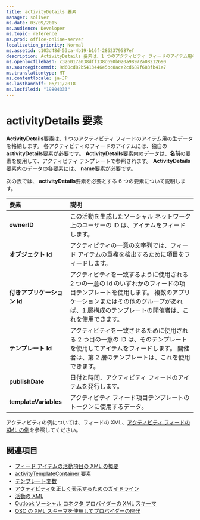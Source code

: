 ```yaml
---
title: activityDetails 要素
manager: soliver
ms.date: 03/09/2015
ms.audience: Developer
ms.topic: reference
ms.prod: office-online-server
localization_priority: Normal
ms.assetid: c103d48d-53ca-4b19-b16f-2862379587ef
description: ActivityDetails 要素は、1 つのアクティビティ フィードのアイテム用の生データを格納します。 各アクティビティのフィードのアイテムには、独自の activityDetails 要素が必要です。 ActivityDetails 要素内のデータは、名前の要素を使用して、アクティビティ テンプレートで参照されます。
ms.openlocfilehash: c326017a038dff138d690b020a98972a08212690
ms.sourcegitcommit: 9d60cd82b5413446e5bc8ace2cd689f683fb41a7
ms.translationtype: MT
ms.contentlocale: ja-JP
ms.lasthandoff: 06/11/2018
ms.locfileid: "19804333"
---
```

# <a name="activitydetails-element"></a>activityDetails 要素

**ActivityDetails**要素は、1 つのアクティビティ フィードのアイテム用の生データを格納します。 各アクティビティのフィードのアイテムには、独自の**activityDetails**要素が必要です。 **ActivityDetails**要素内のデータは、**名前**の要素を使用して、アクティビティ テンプレートで参照されます。 **ActivityDetails**要素内のデータの各要素には、 **name**要素が必要です。 
  
次の表では、 **activityDetails**要素を必要とする 6 つの要素について説明します。 
  
|**要素**|**説明**|
|:-----|:-----|
|**ownerID** <br/> |この活動を生成したソーシャル ネットワーク上のユーザーの ID は、アイテムをフィードします。  <br/> |
|**オブジェクト Id** <br/> |アクティビティの一意の文字列では、フィード アイテムの重複を検出するために項目をフィードします。  <br/> |
|**付きアプリケーション Id** <br/> |アクティビティを一致するように使用される 2 つの一意の Id のいずれかのフィードの項目テンプレートを使用します。 複数のアプリケーションまたはその他のグループがあれば、1 層構成のテンプレートの開催者は、これを使用できます。  <br/> |
|**テンプレート Id** <br/> |アクティビティを一致させるために使用される 2 つ目の一意の ID は、そのテンプレートを使用してアイテムをフィードします。 開催者は、第 2 層のテンプレートは、これを使用できます。  <br/> |
|**publishDate** <br/> |日付と時間、アクティビティ フィードのアイテムを発行します。  <br/> |
|**templateVariables** <br/> |アクティビティ フィード項目テンプレートのトークンに使用するデータ。  <br/> |
   
アクティビティの例については、フィードの XML、[アクティビティ フィードの XML の例](activity-feed-xml-example.md)を参照してください。
  
## <a name="see-also"></a>関連項目

- [フィード アイテムの活動項目の XML の概要](overview-of-xml-for-an-activity-feed-item.md)  
- [activityTemplateContainer 要素](activitytemplatecontainer-element.md)  
- [テンプレート変数](template-variables.md) 
- [アクティビティを正しく表示するためのガイドライン](guidelines-for-properly-displaying-activities.md)  
- [活動の XML](xml-for-activities.md)  
- [Outlook ソーシャル コネクタ プロバイダーの XML スキーマ](outlook-social-connector-provider-xml-schema.md)
- [OSC の XML スキーマを使用してプロバイダーの開発](developing-a-provider-with-the-osc-xml-schema.md)


